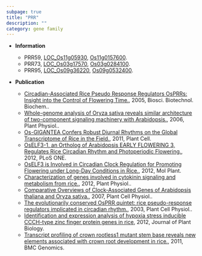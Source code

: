 ```yaml
---
subpage: true
title: "PRR"
description: ""
category: gene family
---
```


* **Information**  
    + PRR59, [LOC_Os11g05930](http://rice.plantbiology.msu.edu/cgi-bin/ORF_infopage.cgi?orf=LOC_Os11g05930), [Os11g0157600](http://rapdb.dna.affrc.go.jp/viewer/gbrowse_details/irgsp1?name=Os11g0157600).
    + PRR73, [LOC_Os03g17570](http://rice.plantbiology.msu.edu/cgi-bin/ORF_infopage.cgi?orf=LOC_Os03g17570), [Os03g0284100](http://rapdb.dna.affrc.go.jp/viewer/gbrowse_details/irgsp1?name=Os03g0284100).
    + PRR95, [LOC_Os09g36220](http://rice.plantbiology.msu.edu/cgi-bin/ORF_infopage.cgi?orf=LOC_Os09g36220), [Os09g0532400](http://rapdb.dna.affrc.go.jp/viewer/gbrowse_details/irgsp1?name=Os09g0532400).

* **Publication**  
    + [Circadian-Associated Rice Pseudo Response Regulators OsPRRs: Insight into the Control of Flowering Time.](http://www.ncbi.nlm.nih.gov/pubmed?term=Circadian-Associated+Rice+Pseudo+Response+Regulators+OsPRRs:+Insight+into+the+Control+of+Flowering+Time.%5BTitle%5D), 2005, Biosci. Biotechnol. Biochem..
    + [Whole-genome analysis of Oryza sativa reveals similar architecture of two-component signaling machinery with Arabidopsis.](http://www.ncbi.nlm.nih.gov/pubmed?term=Whole-genome+analysis+of+Oryza+sativa+reveals+similar+architecture+of+two-component+signaling+machinery+with+Arabidopsis.%5BTitle%5D), 2006, Plant Physiol..
    + [Os-GIGANTEA Confers Robust Diurnal Rhythms on the Global Transcriptome of Rice in the Field.](http://www.ncbi.nlm.nih.gov/pubmed?term=Os-GIGANTEA+Confers+Robust+Diurnal+Rhythms+on+the+Global+Transcriptome+of+Rice+in+the+Field.%5BTitle%5D), 2011, Plant Cell.
    + [OsELF3-1, an Ortholog of Arabidopsis EARLY FLOWERING 3, Regulates Rice Circadian Rhythm and Photoperiodic Flowering.](http://www.ncbi.nlm.nih.gov/pubmed?term=OsELF3-1,+an+Ortholog+of+Arabidopsis+EARLY+FLOWERING+3,+Regulates+Rice+Circadian+Rhythm+and+Photoperiodic+Flowering.%5BTitle%5D), 2012, PLoS ONE.
    + [OsELF3 is Involved in Circadian Clock Regulation for Promoting Flowering under Long-Day Conditions in Rice.](http://www.ncbi.nlm.nih.gov/pubmed?term=OsELF3+is+Involved+in+Circadian+Clock+Regulation+for+Promoting+Flowering+under+Long-Day+Conditions+in+Rice.%5BTitle%5D), 2012, Mol Plant.
    + [Characterization of genes involved in cytokinin signaling and metabolism from rice.](http://www.ncbi.nlm.nih.gov/pubmed?term=Characterization+of+genes+involved+in+cytokinin+signaling+and+metabolism+from+rice.%5BTitle%5D), 2012, Plant Physiol..
    + [Comparative Overviews of Clock-Associated Genes of Arabidopsis thaliana and Oryza sativa.](http://www.ncbi.nlm.nih.gov/pubmed?term=Comparative+Overviews+of+Clock-Associated+Genes+of+Arabidopsis+thaliana+and+Oryza+sativa.%5BTitle%5D), 2007, Plant Cell Physiol..
    + [The evolutionarily conserved OsPRR quintet: rice pseudo-response regulators implicated in circadian rhythm.](http://www.ncbi.nlm.nih.gov/pubmed?term=The+evolutionarily+conserved+OsPRR+quintet:+rice+pseudo-response+regulators+implicated+in+circadian+rhythm.%5BTitle%5D), 2003, Plant Cell Physiol..
    + [Identification and expression analysis of hypoxia stress inducible CCCH-type zinc finger protein genes in rice](http://www.ncbi.nlm.nih.gov/pubmed?term=Identification+and+expression+analysis+of+hypoxia+stress+inducible+CCCH-type+zinc+finger+protein+genes+in+rice%5BTitle%5D), 2012, Journal of Plant Biology.
    + [Transcript profiling of crown rootless1 mutant stem base reveals new elements associated with crown root development in rice.](http://www.ncbi.nlm.nih.gov/pubmed?term=Transcript+profiling+of+crown+rootless1+mutant+stem+base+reveals+new+elements+associated+with+crown+root+development+in+rice.%5BTitle%5D), 2011, BMC Genomics.



